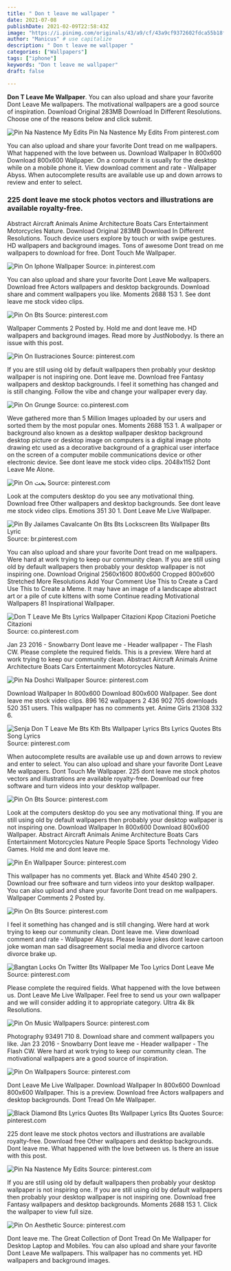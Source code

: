 ```yaml
---
title: " Don t leave me wallpaper "
date: 2021-07-08
publishDate: 2021-02-09T22:58:43Z
image: "https://i.pinimg.com/originals/43/a9/cf/43a9cf9372602fdca55b18f4c6dfea9d.jpg"
author: "Manicus" # use capitalize
description: " Don t leave me wallpaper "
categories: ["Wallpapers"]
tags: ["iphone"]
keywords: "Don t leave me wallpaper"
draft: false

---
```



**Don T Leave Me Wallpaper**. You can also upload and share your favorite Dont Leave Me wallpapers. The motivational wallpapers are a good source of inspiration. Download Original 283MB Download In Different Resolutions. Choose one of the reasons below and click submit.

![Pin Na Nastence My Edits](https://i.pinimg.com/originals/ed/55/b3/ed55b305155dccc52c5a7a28cc2099d0.jpg "Pin Na Nastence My Edits")
Pin Na Nastence My Edits From pinterest.com


You can also upload and share your favorite Dont tread on me wallpapers. What happened with the love between us. Download Wallpaper In 800x600 Download 800x600 Wallpaper. On a computer it is usually for the desktop while on a mobile phone it. View download comment and rate - Wallpaper Abyss. When autocomplete results are available use up and down arrows to review and enter to select.

### 225 dont leave me stock photos vectors and illustrations are available royalty-free.

Abstract Aircraft Animals Anime Architecture Boats Cars Entertainment Motorcycles Nature. Download Original 283MB Download In Different Resolutions. Touch device users explore by touch or with swipe gestures. HD wallpapers and background images. Tons of awesome Dont tread on me wallpapers to download for free. Dont Touch Me Wallpaper.


![Pin On Iphone Wallpaper](https://i.pinimg.com/originals/51/24/af/5124affda3ba8a65997bdfb191ceda32.jpg "Pin On Iphone Wallpaper")
Source: in.pinterest.com

You can also upload and share your favorite Dont Leave Me wallpapers. Download free Actors wallpapers and desktop backgrounds. Download share and comment wallpapers you like. Moments 2688 153 1. See dont leave me stock video clips.

![Pin On Bts](https://i.pinimg.com/originals/09/77/80/097780b16c9fb87fc5e4783fee881508.jpg "Pin On Bts")
Source: pinterest.com

Wallpaper Comments 2 Posted by. Hold me and dont leave me. HD wallpapers and background images. Read more by JustNobodyy. Is there an issue with this post.

![Pin On Ilustraciones](https://i.pinimg.com/originals/c0/5b/cf/c05bcf509b74a702f67d5b1a60d4e85a.jpg "Pin On Ilustraciones")
Source: pinterest.com

If you are still using old by default wallpapers then probably your desktop wallpaper is not inspiring one. Dont leave me. Download free Fantasy wallpapers and desktop backgrounds. I feel it something has changed and is still changing. Follow the vibe and change your wallpaper every day.

![Pin On Grunge](https://i.pinimg.com/originals/cf/a9/08/cfa90809be79399a104e5496a1a2148d.jpg "Pin On Grunge")
Source: co.pinterest.com

Weve gathered more than 5 Million Images uploaded by our users and sorted them by the most popular ones. Moments 2688 153 1. A wallpaper or background also known as a desktop wallpaper desktop background desktop picture or desktop image on computers is a digital image photo drawing etc used as a decorative background of a graphical user interface on the screen of a computer mobile communications device or other electronic device. See dont leave me stock video clips. 2048x1152 Dont Leave Me Alone.

![Pin On بحث](https://i.pinimg.com/originals/a2/8c/44/a28c44ce9aa7fb2ea92e167762e5356c.jpg "Pin On بحث")
Source: pinterest.com

Look at the computers desktop do you see any motivational thing. Download free Other wallpapers and desktop backgrounds. See dont leave me stock video clips. Emotions 351 30 1. Dont Leave Me Live Wallpaper.

![Pin By Jailames Cavalcante On Bts Bts Lockscreen Bts Wallpaper Bts Lyric](https://i.pinimg.com/564x/d5/eb/2f/d5eb2f7065525ef9931ac199b3db184b.jpg "Pin By Jailames Cavalcante On Bts Bts Lockscreen Bts Wallpaper Bts Lyric")
Source: br.pinterest.com

You can also upload and share your favorite Dont tread on me wallpapers. Were hard at work trying to keep our community clean. If you are still using old by default wallpapers then probably your desktop wallpaper is not inspiring one. Download Original 2560x1600 800x600 Cropped 800x600 Stretched More Resolutions Add Your Comment Use This to Create a Card Use This to Create a Meme. It may have an image of a landscape abstract art or a pile of cute kittens with some Continue reading Motivational Wallpapers 81 Inspirational Wallpaper.

![Don T Leave Me Bts Lyrics Wallpaper Citazioni Kpop Citazioni Poetiche Citazioni](https://i.pinimg.com/originals/ac/ae/90/acae90dcbf30e7885e6197801799f022.jpg "Don T Leave Me Bts Lyrics Wallpaper Citazioni Kpop Citazioni Poetiche Citazioni")
Source: co.pinterest.com

Jan 23 2016 - Snowbarry Dont leave me - Header wallpaper - The Flash CW. Please complete the required fields. This is a preview. Were hard at work trying to keep our community clean. Abstract Aircraft Animals Anime Architecture Boats Cars Entertainment Motorcycles Nature.

![Pin Na Doshci Wallpaper](https://i.pinimg.com/originals/49/d7/d7/49d7d762857880d4fd4813163ec0b7a3.jpg "Pin Na Doshci Wallpaper")
Source: pinterest.com

Download Wallpaper In 800x600 Download 800x600 Wallpaper. See dont leave me stock video clips. 896 162 wallpapers 2 436 902 705 downloads 520 351 users. This wallpaper has no comments yet. Anime Girls 21308 332 6.

![Senja Don T Leave Me Bts Kth Bts Wallpaper Lyrics Bts Lyrics Quotes Bts Song Lyrics](https://i.pinimg.com/736x/91/00/0d/91000dbb28a77ef16579d83e69f4cfdd.jpg "Senja Don T Leave Me Bts Kth Bts Wallpaper Lyrics Bts Lyrics Quotes Bts Song Lyrics")
Source: pinterest.com

When autocomplete results are available use up and down arrows to review and enter to select. You can also upload and share your favorite Dont Leave Me wallpapers. Dont Touch Me Wallpaper. 225 dont leave me stock photos vectors and illustrations are available royalty-free. Download our free software and turn videos into your desktop wallpaper.

![Pin On Bts](https://i.pinimg.com/474x/da/e4/b1/dae4b15df31489c87e24d493b393020b.jpg "Pin On Bts")
Source: pinterest.com

Look at the computers desktop do you see any motivational thing. If you are still using old by default wallpapers then probably your desktop wallpaper is not inspiring one. Download Wallpaper In 800x600 Download 800x600 Wallpaper. Abstract Aircraft Animals Anime Architecture Boats Cars Entertainment Motorcycles Nature People Space Sports Technology Video Games. Hold me and dont leave me.

![Pin En Wallpaper](https://i.pinimg.com/474x/a9/37/59/a9375973a89f5b2eb15597e0052490fb.jpg "Pin En Wallpaper")
Source: pinterest.com

This wallpaper has no comments yet. Black and White 4540 290 2. Download our free software and turn videos into your desktop wallpaper. You can also upload and share your favorite Dont tread on me wallpapers. Wallpaper Comments 2 Posted by.

![Pin On Bts](https://i.pinimg.com/564x/a8/c7/06/a8c7069278aab67965d1f09674733479.jpg "Pin On Bts")
Source: pinterest.com

I feel it something has changed and is still changing. Were hard at work trying to keep our community clean. Dont leave me. View download comment and rate - Wallpaper Abyss. Please leave jokes dont leave cartoon joke woman man sad disagreement social media and divorce cartoon divorce brake up.

![Bangtan Locks On Twitter Bts Wallpaper Me Too Lyrics Dont Leave Me](https://i.pinimg.com/736x/49/ac/61/49ac616cc2e66c0c9dc37dd7f00b0cac.jpg "Bangtan Locks On Twitter Bts Wallpaper Me Too Lyrics Dont Leave Me")
Source: pinterest.com

Please complete the required fields. What happened with the love between us. Dont Leave Me Live Wallpaper. Feel free to send us your own wallpaper and we will consider adding it to appropriate category. Ultra 4k 8k Resolutions.

![Pin On Music Wallpapers](https://i.pinimg.com/originals/96/4e/3d/964e3d4b2f9fa965851a1be2455d7263.jpg "Pin On Music Wallpapers")
Source: pinterest.com

Photography 93491 710 8. Download share and comment wallpapers you like. Jan 23 2016 - Snowbarry Dont leave me - Header wallpaper - The Flash CW. Were hard at work trying to keep our community clean. The motivational wallpapers are a good source of inspiration.

![Pin On Wallpapers](https://i.pinimg.com/originals/69/09/94/690994c815bf0401dc15f4775d9821ff.jpg "Pin On Wallpapers")
Source: pinterest.com

Dont Leave Me Live Wallpaper. Download Wallpaper In 800x600 Download 800x600 Wallpaper. This is a preview. Download free Actors wallpapers and desktop backgrounds. Dont Tread On Me Wallpaper.

![Black Diamond Bts Lyrics Quotes Bts Wallpaper Lyrics Bts Quotes](https://i.pinimg.com/736x/fa/74/33/fa74339669a1fe98a13f4626f4fcf5f0.jpg "Black Diamond Bts Lyrics Quotes Bts Wallpaper Lyrics Bts Quotes")
Source: pinterest.com

225 dont leave me stock photos vectors and illustrations are available royalty-free. Download free Other wallpapers and desktop backgrounds. Dont leave me. What happened with the love between us. Is there an issue with this post.

![Pin Na Nastence My Edits](https://i.pinimg.com/originals/ed/55/b3/ed55b305155dccc52c5a7a28cc2099d0.jpg "Pin Na Nastence My Edits")
Source: pinterest.com

If you are still using old by default wallpapers then probably your desktop wallpaper is not inspiring one. If you are still using old by default wallpapers then probably your desktop wallpaper is not inspiring one. Download free Fantasy wallpapers and desktop backgrounds. Moments 2688 153 1. Click the wallpaper to view full size.

![Pin On Aesthetic](https://i.pinimg.com/originals/43/a9/cf/43a9cf9372602fdca55b18f4c6dfea9d.jpg "Pin On Aesthetic")
Source: pinterest.com

Dont leave me. The Great Collection of Dont Tread On Me Wallpaper for Desktop Laptop and Mobiles. You can also upload and share your favorite Dont Leave Me wallpapers. This wallpaper has no comments yet. HD wallpapers and background images.

